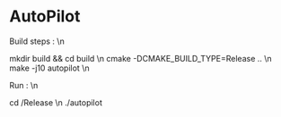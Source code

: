 # AutoPilot

Build steps : \n 

mkdir build && cd build \n
cmake -DCMAKE_BUILD_TYPE=Release .. \n
make -j10 autopilot \n

Run : \n

cd <arch>/Release \n
./autopilot
